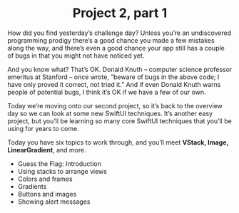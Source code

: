 # <center>Project 2, part 1</center>
How did you find yesterday’s challenge day? Unless you’re an undiscovered programming prodigy there’s a good chance you made a few mistakes along the way, and there’s even a good chance your app still has a couple of bugs in that you might not have noticed yet.

And you know what? That’s OK. Donald Knuth – computer science professor emeritus at Stanford – once wrote, “beware of bugs in the above code; I have only proved it correct, not tried it.” And if even Donald Knuth warns people of potential bugs, I think it’s OK if we have a few of our own.

Today we’re moving onto our second project, so it’s back to the overview day so we can look at some new SwiftUI techniques. It’s another easy project, but you’ll be learning so many core SwiftUI techniques that you’ll be using for years to come.

Today you have six topics to work through, and you’ll meet **VStack, Image, LinearGradient**, and more.

 - Guess the Flag: Introduction
 - Using stacks to arrange views
 - Colors and frames
 - Gradients
 - Buttons and images
 - Showing alert messages
